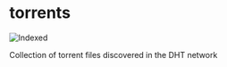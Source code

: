 torrents 
========
![Indexed](https://img.shields.io/badge/indexed-117500-blue)

Collection of torrent files discovered in the DHT network
